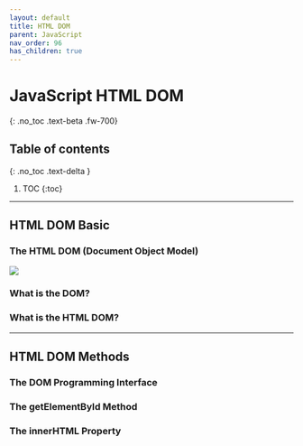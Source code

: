 ```yaml
---
layout: default
title: HTML DOM
parent: JavaScript
nav_order: 96
has_children: true
---
```


# JavaScript HTML DOM
{: .no_toc .text-beta .fw-700}

## Table of contents
{: .no_toc .text-delta }

1. TOC
{:toc}

---

## HTML DOM Basic

### The HTML DOM (Document Object Model)

![](https://www.w3schools.com/js/pic_htmltree.gif)

### What is the DOM?
    
### What is the HTML DOM?

---

## HTML DOM Methods

### The DOM Programming Interface

### The getElementById Method

### The innerHTML Property

